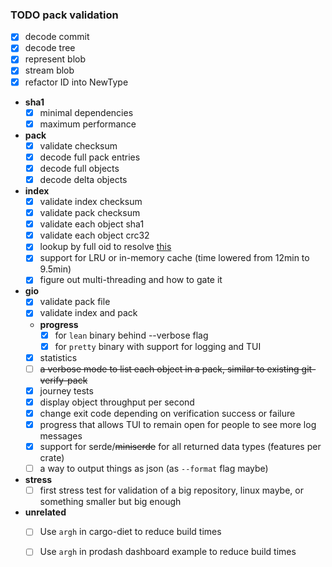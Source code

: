 ### TODO pack validation

* [x] decode commit
* [x] decode tree
* [x] represent blob
* [x] stream blob
* [x] refactor ID into NewType
* **sha1**
   * [x] minimal dependencies
   * [x] maximum performance
* **pack**
   * [x] validate checksum
   * [x] decode full pack entries
   * [x] decode full objects
   * [x] decode delta objects
* **index**
   * [x] validate index checksum
   * [x] validate pack checksum
   * [x] validate each object sha1
   * [x] validate each object crc32
   * [x] lookup by full oid to resolve [this](https://github.com/Byron/git-oxide/blob/053045bb23e2a85e2a1d16eeb65c399dfabba5b4/git-odb/tests/pack/index.rs#L27)
   * [x] support for LRU or in-memory cache (time lowered from 12min to 9.5min)
   * [x] figure out multi-threading and how to gate it
* **gio**
   * [x] validate pack file
   * [x] validate index and pack
   * **progress**
     * [x] for `lean` binary behind --verbose flag
     * [x] for `pretty` binary with support for logging and TUI
   * [x] statistics
   * [ ] ~~a verbose mode to list each object in a pack, similar to existing git-verify-pack~~
   * [x] journey tests
   * [x] display object throughput per second
   * [x] change exit code depending on verification success or failure
   * [x] progress that allows TUI to remain open for people to see more log messages
   * [x] support for serde/~~miniserde~~ for all returned data types (features per crate)
   * [ ] a way to output things as json (as `--format` flag maybe)
* **stress**
  * [ ] first stress test for validation of a big repository, linux maybe, or something smaller but big enough
* **unrelated**
  * [ ] Use `argh` in cargo-diet to reduce build times
  * [ ] Use `argh` in prodash dashboard example to reduce build times


